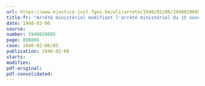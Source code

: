 ```yaml
---
url: https://www.ejustice.just.fgov.be/eli/arrete/1948/02/06/1948020605/justel
title-fr: "Arrêté ministériel modifiant l'arrêté ministériel du 15 novembre 1947, pris en exécution de l'arrêté du Régent du 12 novembre 1947, relatif à l'octroi d'allocations compensatoires de la hausse des prix de certains produits, consécutive à la suppression des subsides gouvernementaux"
date: 1948-02-06
source:
number: 1948020605
page: 888888
case: 1948-02-06/05
publication: 1948-02-08
starts:
modifies:
pdf-original:
pdf-consolidated:
---
```


